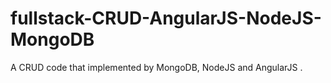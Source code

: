 # fullstack-CRUD-AngularJS-NodeJS-MongoDB
A CRUD code that implemented by MongoDB, NodeJS and AngularJS .
